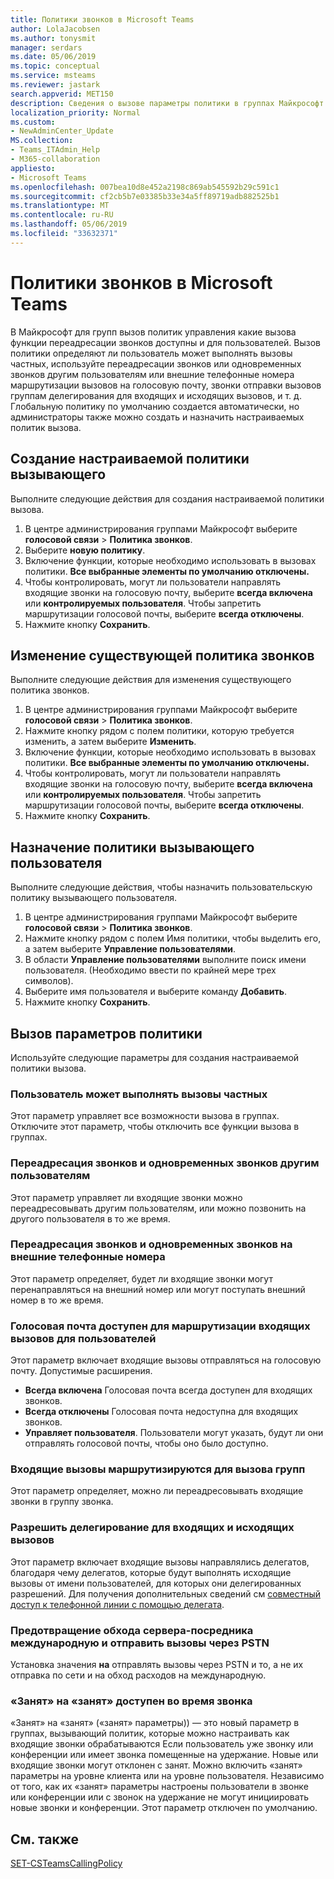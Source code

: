 ```yaml
---
title: Политики звонков в Microsoft Teams
author: LolaJacobsen
ms.author: tonysmit
manager: serdars
ms.date: 05/06/2019
ms.topic: conceptual
ms.service: msteams
ms.reviewer: jastark
search.appverid: MET150
description: Сведения о вызове параметры политики в группах Майкрософт.
localization_priority: Normal
ms.custom:
- NewAdminCenter_Update
MS.collection:
- Teams_ITAdmin_Help
- M365-collaboration
appliesto:
- Microsoft Teams
ms.openlocfilehash: 007bea10d8e452a2198c869ab545592b29c591c1
ms.sourcegitcommit: cf2cb5b7e03385b33e34a5ff89719adb882525b1
ms.translationtype: MT
ms.contentlocale: ru-RU
ms.lasthandoff: 05/06/2019
ms.locfileid: "33632371"
---
```

<a name="calling-policies-in-microsoft-teams"></a>Политики звонков в Microsoft Teams
===================================

В Майкрософт для групп вызов политик управления какие вызова функции переадресации звонков доступны и для пользователей. Вызов политики определяют ли пользователь может выполнять вызовы частных, используйте переадресации звонков или одновременных звонков другим пользователям или внешние телефонные номера маршрутизации вызовов на голосовую почту, звонки отправки вызовов группам делегирования для входящих и исходящих вызовов, и т. д. Глобальную политику по умолчанию создается автоматически, но администраторы также можно создать и назначить настраиваемых политик вызова.

## <a name="create-a-custom-calling-policy"></a>Создание настраиваемой политики вызывающего

Выполните следующие действия для создания настраиваемой политики вызова.

1. В центре администрирования группами Майкрософт выберите **голосовой связи** > **Политика звонков**.
2. Выберите **новую политику**.
3. Включение функции, которые необходимо использовать в вызовах политики. **Все выбранные элементы по умолчанию отключены.**
4. Чтобы контролировать, могут ли пользователи направлять входящие звонки на голосовую почту, выберите **всегда включена** или **контролируемых пользователя**. Чтобы запретить маршрутизации голосовой почты, выберите **всегда отключены**.
5. Нажмите кнопку **Сохранить**.

## <a name="modify-an-existing-calling-policy"></a>Изменение существующей политика звонков

Выполните следующие действия для изменения существующего политика звонков.

1. В центре администрирования группами Майкрософт выберите **голосовой связи** > **Политика звонков**.
2. Нажмите кнопку рядом с полем политики, которую требуется изменить, а затем выберите **Изменить**.
3. Включение функции, которые необходимо использовать в вызовах политики. **Все выбранные элементы по умолчанию отключены.**
4. Чтобы контролировать, могут ли пользователи направлять входящие звонки на голосовую почту, выберите **всегда включена** или **контролируемых пользователя**. Чтобы запретить маршрутизации голосовой почты, выберите **всегда отключены**.
5. Нажмите кнопку **Сохранить**.

## <a name="assign-a-calling-policy-to-a-user"></a>Назначение политики вызывающего пользователя

Выполните следующие действия, чтобы назначить пользовательскую политику вызывающего пользователя.

1. В центре администрирования группами Майкрософт выберите **голосовой связи** > **Политика звонков**.
2. Нажмите кнопку рядом с полем Имя политики, чтобы выделить его, а затем выберите **Управление пользователями**.
3. В области **Управление пользователями** выполните поиск имени пользователя. (Необходимо ввести по крайней мере трех символов).
4. Выберите имя пользователя и выберите команду **Добавить**.
5. Нажмите кнопку **Сохранить**.

## <a name="calling-policy-settings"></a>Вызов параметров политики

Используйте следующие параметры для создания настраиваемой политики вызова.

### <a name="user-can-make-private-calls"></a>Пользователь может выполнять вызовы частных

Этот параметр управляет все возможности вызова в группах. Отключите этот параметр, чтобы отключить все функции вызова в группах.

### <a name="call-forwarding-and-simultaneous-ringing-to-other-users"></a>Переадресация звонков и одновременных звонков другим пользователям

Этот параметр управляет ли входящие звонки можно переадресовывать другим пользователям, или можно позвонить на другого пользователя в то же время. 

### <a name="call-forwarding-and-simultaneous-ringing-to-external-phone-numbers"></a>Переадресация звонков и одновременных звонков на внешние телефонные номера

Этот параметр определяет, будет ли входящие звонки могут перенаправляться на внешний номер или могут поступать внешний номер в то же время.

### <a name="voicemail-is-available-for-routing-inbound-calls-to-users"></a>Голосовая почта доступен для маршрутизации входящих вызовов для пользователей

Этот параметр включает входящие вызовы отправляться на голосовую почту. Допустимые расширения.

   - **Всегда включена** Голосовая почта всегда доступен для входящих звонков. 
   - **Всегда отключены**  Голосовая почта недоступна для входящих звонков. 
   - **Управляет пользователя**. Пользователи могут указать, будут ли они отправлять голосовой почты, чтобы оно было доступно.

### <a name="inbound-calls-can-be-routed-to-call-groups"></a>Входящие вызовы маршрутизируются для вызова групп 

Этот параметр определяет, можно ли переадресовывать входящие звонки в группу звонка.

### <a name="allow-delegation-for-inbound-and-outbound-calls"></a>Разрешить делегирование для входящих и исходящих вызовов

Этот параметр включает входящие вызовы направлялись делегатов, благодаря чему делегатов, которые будут выполнять исходящие вызовы от имени пользователей, для которых они делегированных разрешений. Для получения дополнительных сведений см [совместный доступ к телефонной линии с помощью делегата](https://support.office.com/article/share-a-phone-line-with-a-delegate-16307929-a51f-43fc-8323-3b1bf115e5a8).

### <a name="prevent-toll-bypass-and-send-calls-through-the-pstn"></a>Предотвращение обхода сервера-посредника международную и отправить вызовы через PSTN 

Установка значения **на** отправлять вызовы через PSTN и то, а не их отправка по сети и на обход расходов на международную.

### <a name="busy-on-busy-is-available-while-in-a-call"></a>«Занят» на «занят» доступен во время звонка

«Занят» на «занят» («занят» параметры)) — это новый параметр в группах, вызывающий политик, которые можно настраивать как входящие звонки обрабатываются Если пользователь уже звонку или конференции или имеет звонка помещенные на удержание. Новые или входящие звонки могут отклонен с занят. Можно включить «занят» параметры на уровне клиента или на уровне пользователя. Независимо от того, как их «занят» параметры настроены пользователи в звонке или конференции или с звонок на удержание не могут инициировать новые звонки и конференции. Этот параметр отключен по умолчанию.

## <a name="see-also"></a>См. также

[SET-CSTeamsCallingPolicy](https://docs.microsoft.com/powershell/module/skype/set-csteamscallingpolicy?view=skype-ps)